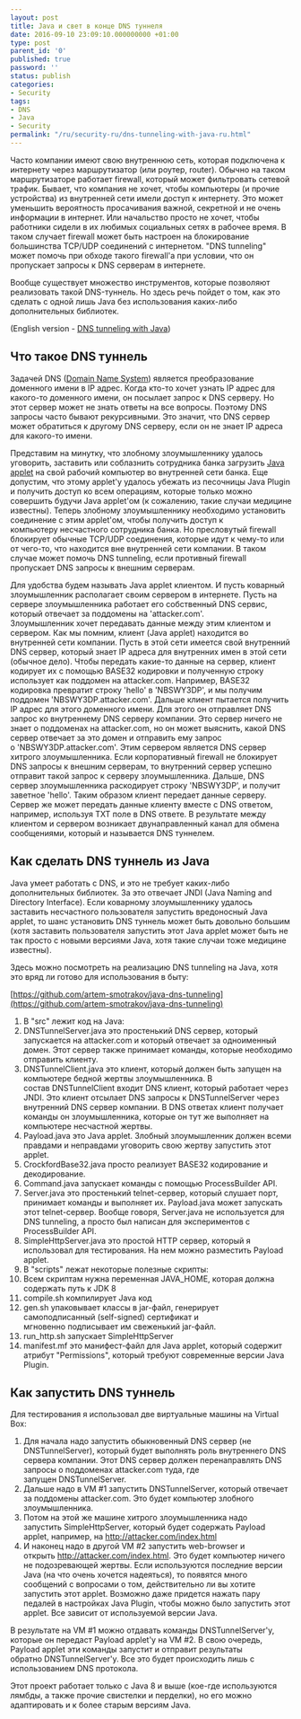 ```yaml
---
layout: post
title: Java и свет в конце DNS туннеля
date: 2016-09-10 23:09:10.000000000 +01:00
type: post
parent_id: '0'
published: true
password: ''
status: publish
categories:
- Security
tags:
- DNS
- Java
- Security
permalink: "/ru/security-ru/dns-tunneling-with-java-ru.html"
---
```

Часто компании имеют свою внутреннюю сеть, которая подключена к интернету через маршрутизатор (или роутер, router). Обычно на таком маршрутизаторе работает firewall, который может фильтровать сетевой трафик. Бывает, что компания не хочет, чтобы компьютеры (и прочие устройства)&nbsp;из внутренней сети имели доступ к интернету. Это может уменьшить вероятность просачивания&nbsp;важной, секретной и не очень информации в интернет. Или начальство просто не хочет, чтобы работники сидели в их любимых социальных сетях в рабочее время. В таком случает firewall может быть настроен на блокирование большинства TCP/UDP соединений с интернетом.&nbsp;"DNS tunneling" может помочь при обходе такого firewall'а при условии, что он пропускает запросы к DNS серверам в интернете.

Вообще существует множество инструментов, которые позволяют реализовать такой DNS-туннель. Но здесь речь пойдет о том, как это сделать с одной лишь Java без использования каких-либо дополнительных библиотек.

(English version -&nbsp;[DNS tunneling with Java](http://blog.gypsyengineer.com/fun/dns-tunneling-with-java.html))

## Что такое DNS туннель

Задачей DNS ([Domain Name System](https://ru.wikipedia.org/wiki/DNS)) является преобразование доменного имени в IP адрес. Когда кто-то хочет узнать IP адрес для какого-то доменного имени, он посылает запрос к DNS серверу. Но этот сервер может не знать&nbsp;ответы на все вопросы. Поэтому DNS запросы часто бывают рекурсивными. Это значит, что DNS сервер может обратиться к другому DNS серверу, если он не знает IP адреса для какого-то имени.

Представим на минутку, что злобному злоумышленнику удалось уговорить, заставить или соблазнить&nbsp;сотрудника банка загрузить [Java applet](https://ru.wikipedia.org/wiki/Java-%D0%B0%D0%BF%D0%BF%D0%BB%D0%B5%D1%82) на свой&nbsp;рабочий компьютер во внутренней сети банка. Еще допустим, что этому applet'y удалось убежать из песочницы Java Plugin и получить доступ ко всем операциям, которые только можно совершить будучи Java applet'ом (к сожалению, такие случаи медицине известны). Теперь злобному злоумышленнику необходимо установить соединение с этим applet'ом, чтобы получить доступ к компьютеру&nbsp;несчастного сотрудника банка. Но пресловутый firewall блокирует обычные TCP/UDP соединения, которые идут к чему-то или от чего-то, что находится вне внутренней сети компании. В таком случае может помочь DNS tunneling, если противный&nbsp;firewall пропускает DNS запросы к внешним серверам.

Для удобства будем называть Java applet клиентом. И пусть коварный злоумышленник располагает своим сервером в интернете. Пусть на сервере злоумышленника работает его собственный DNS сервис, который отвечает за поддомены на 'attacker.com'. Злоумышленник&nbsp;хочет передавать данные между этим клиентом и сервером. Как мы помним, клиент (Java applet) находится во внутренней сети компании. Пусть в этой сети имеется свой внутренний DNS сервер, который знает IP адреса для внутренних имен в этой сети (обычное дело). Чтобы передать какие-то данные на сервер, клиент кодирует их с помощью&nbsp;BASE32 кодировки и полученную строку использует как поддомен на attacker.com. Например, BASE32 кодировка превратит строку 'hello' в 'NBSWY3DP', и мы получим поддомен 'NBSWY3DP.attacker.com'. Дальше клиент пытается получить IP адрес для этого доменного имени. Для этого он отправляет DNS запрос ко внутреннему DNS серверу компании. Это сервер ничего не знает о поддоменах на attacker.com, но он может выяснить, какой DNS сервер отвечает за это домен и отправить ему запрос о&nbsp;'NBSWY3DP.attacker.com'. Этим сервером является DNS сервер хитрого злоумышленника. Если корпоративный firewall не блокирует DNS запросы к внешним серверам, то внутренний сервер успешно отправит такой запрос к серверу злоумышленника. Дальше, DNS сервер злоумышленника раскодирует строку 'NBSWY3DP', и получит заветное 'hello'. Таким образом клиент передает данные серверу. Сервер же может передать данные клиенту вместе с DNS ответом, например, используя TXT поле в DNS ответе. В результате между клиентом и сервером возникает&nbsp;двунаправленный канал для обмена сообщениями, который и называется DNS туннелем.

## Как сделать DNS туннель из Java

Java умеет работать с DNS, и это не требует каких-либо дополнительных библиотек. За это отвечает JNDI (Java Naming and Directory Interface). Если коварному злоумышленнику удалось заставить несчастного пользователя запустить вредоносный Java applet, то шанс установить DNS туннель может быть довольно большим (хотя заставить пользователя запустить этот Java applet может быть не так просто с новыми версиями Java, хотя такие случаи тоже медицине известны).

Здесь можно посмотреть на реализацию DNS tunneling на Java, хотя это вряд ли готово для использования в быту:

[https://github.com/artem-smotrakov/java-dns-tunneling](https://github.com/artem-smotrakov/java-dns-tunneling)

1. В "src" лежит код на Java:
  1. DNSTunnelServer.java это простенький DNS сервер, который запускается на attacker.com и который отвечает за одноименный домен. Этот сервер также принимает команды, которые необходимо отправить клиенту.
  2. DNSTunnelClient.java это клиент, который должен быть запущен на компьютере бедной жертвы злоумышленника. В состав&nbsp;DNSTunnelClient входит DNS клиент, который работает через JNDI. Это клиент отсылает DNS запросы к&nbsp;DNSTunnelServer через внутренний DNS сервер компании. В DNS ответах клиент получает команды он злоумышленника, которые он тут же выполняет на компьютере несчастной жертвы.
  3. Payload.java это Java applet. Злобный злоумышленник должен всеми правдами и неправдами уговорить свою жертву запустить этот applet.
  4. CrockfordBase32.java просто реализует BASE32 кодирование и декодирование.
  5. Command.java запускает команды с помощью&nbsp;ProcessBuilder API.
  6. Server.java это простенький telnet-сервер, который слушает порт, принимает команды и выполняет их.&nbsp;Payload.java может запускать этот telnet-сервер. Вообще говоря, Server.java не используется для DNS tunneling, а просто был написан для экспериментов с ProcessBuilder API.
  7. SimpleHttpServer.java это простой HTTP сервер, который я использовал для тестирования. На нем можно разместить Payload applet.
2. В "scripts" лежат некоторые полезные скрипты:
  1. Всем скриптам нужна переменная JAVA\_HOME, которая должна содержать путь к JDK 8
  2. compile.sh компилирует Java код
  3. gen.sh упаковывает классы в jar-файл, генерирует самоподписанный (self-signed) сертификат и мгновенно&nbsp;подписывает им свеженький jar-файл.
  4. run\_http.sh запускает&nbsp;SimpleHttpServer
3. manifest.mf это манифест-файл для Java applet, который содержит атрибут "Permissions", который требуют современные версии Java Plugin.

## Как запустить DNS туннель

Для тестирования я использовал две виртуальные машины на Virtual Box:

1. Для начала надо запустить обыкновенный DNS сервер (не DNSTunnelServer), который будет выполнять роль внутреннего DNS сервера компании. Этот DNS сервер должен перенаправлять DNS запросы о поддоменах&nbsp;attacker.com туда, где запущен&nbsp;DNSTunnelServer.
2. Дальше надо в VM #1 запустить&nbsp;DNSTunnelServer, который отвечает за поддомены attacker.com. Это будет компьютер злобного злоумышленника.
3. Потом на этой же машине хитрого злоумышленника надо запустить&nbsp;SimpleHttpServer, который будет содержать&nbsp;Payload applet, например, на http://attacker.com/index.html
4. И наконец надо в другой VM #2 запустить web-browser и открыть&nbsp;http://attacker.com/index.html. Это будет компьютер ничего не подозревающей жертвы. Если используются последние версии Java (на что очень хочется надеяться), то появятся много сообщений с вопросами о том, действительно ли вы хотите запустить этот applet. Возможно даже придется нажать пару педалей в настройках Java Plugin, чтобы можно было запустить этот applet. Все зависит от используемой версии Java.

В результате на VM #1 можно отдавать команды&nbsp;DNSTunnelServer'у, которые он передаст Payload applet'y на VM #2. В свою очередь, Payload applet эти команды запустит и отправит результаты обратно&nbsp;DNSTunnelServer'у. Все это будет происходить лишь с использованием DNS протокола.

Этот проект работает только с Java 8 и выше (кое-где используются лямбды, а также прочие свистелки и перделки), но его можно адаптировать и к более старым версиям Java.

